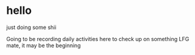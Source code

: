 # hello
just doing some shii


Going to be recording daily activities here to check up on something
LFG mate, it may be the beginning 
